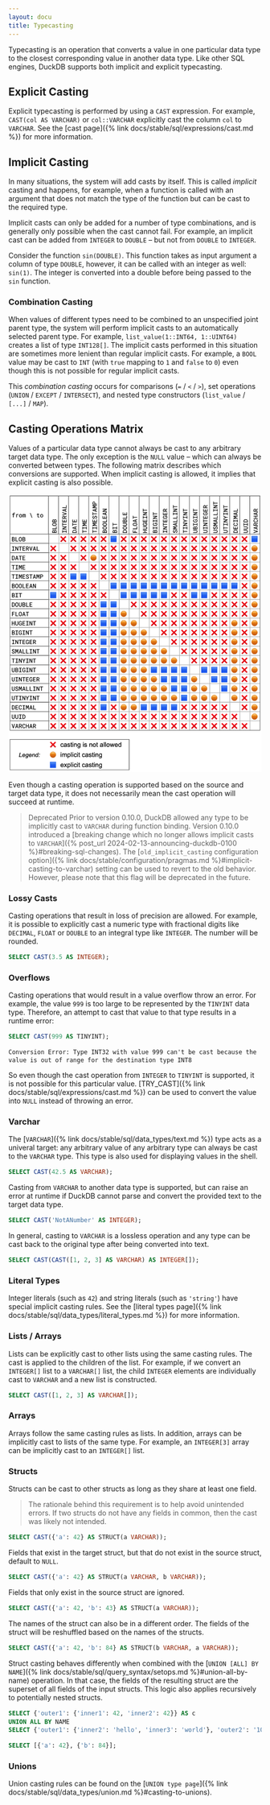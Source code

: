 ```yaml
---
layout: docu
title: Typecasting
---
```


Typecasting is an operation that converts a value in one particular data type to the closest corresponding value in another data type.
Like other SQL engines, DuckDB supports both implicit and explicit typecasting.

## Explicit Casting

Explicit typecasting is performed by using a `CAST` expression. For example, `CAST(col AS VARCHAR)` or `col::VARCHAR` explicitly cast the column `col` to `VARCHAR`. See the [cast page]({% link docs/stable/sql/expressions/cast.md %}) for more information.

## Implicit Casting

In many situations, the system will add casts by itself. This is called *implicit* casting and happens, for example, when a function is called with an argument that does not match the type of the function but can be cast to the required type.

Implicit casts can only be added for a number of type combinations, and is generally only possible when the cast cannot fail. For example, an implicit cast can be added from `INTEGER` to `DOUBLE` – but not from `DOUBLE` to `INTEGER`.

Consider the function `sin(DOUBLE)`. This function takes as input argument a column of type `DOUBLE`, however, it can be called with an integer as well: `sin(1)`. The integer is converted into a double before being passed to the `sin` function.

### Combination Casting

When values of different types need to be combined to an unspecified joint parent type, the system will perform implicit casts to an automatically selected parent type. For example, `list_value(1::INT64, 1::UINT64)` creates a list of type `INT128[]`. The implicit casts performed in this situation are sometimes more lenient than regular implicit casts. For example, a `BOOL` value may be cast to `INT` (with `true` mapping to `1` and `false` to `0`) even though this is not possible for regular implicit casts.

This *combination casting* occurs for comparisons (`=` / `<` / `>`), set operations (`UNION` / `EXCEPT` / `INTERSECT`), and nested type constructors (`list_value` / `[...]` / `MAP`).

## Casting Operations Matrix

Values of a particular data type cannot always be cast to any arbitrary target data type. The only exception is the `NULL` value – which can always be converted between types.
The following matrix describes which conversions are supported.
When implicit casting is allowed, it implies that explicit casting is also possible.

![Typecasting matrix](/images/typecasting-matrix.png)

Even though a casting operation is supported based on the source and target data type, it does not necessarily mean the cast operation will succeed at runtime.

> Deprecated Prior to version 0.10.0, DuckDB allowed any type to be implicitly cast to `VARCHAR` during function binding.
> Version 0.10.0 introduced a [breaking change which no longer allows implicit casts to `VARCHAR`]({% post_url 2024-02-13-announcing-duckdb-0100 %}#breaking-sql-changes).
> The [`old_implicit_casting` configuration option]({% link docs/stable/configuration/pragmas.md %}#implicit-casting-to-varchar) setting can be used to revert to the old behavior.
> However, please note that this flag will be deprecated in the future.

### Lossy Casts

Casting operations that result in loss of precision are allowed. For example, it is  possible to explicitly cast a numeric type with fractional digits like `DECIMAL`, `FLOAT` or `DOUBLE` to an integral type like `INTEGER`. The number will be rounded.

```sql
SELECT CAST(3.5 AS INTEGER);
```

### Overflows

Casting operations that would result in a value overflow throw an error. For example, the value `999` is too large to be represented by the `TINYINT` data type. Therefore, an attempt to cast that value to that type results in a runtime error:

```sql
SELECT CAST(999 AS TINYINT);
```

```console
Conversion Error: Type INT32 with value 999 can't be cast because the value is out of range for the destination type INT8
```

So even though the cast operation from `INTEGER` to `TINYINT` is supported, it is not possible for this particular value. [TRY_CAST]({% link docs/stable/sql/expressions/cast.md %}) can be used to convert the value into `NULL` instead of throwing an error.

### Varchar

The [`VARCHAR`]({% link docs/stable/sql/data_types/text.md %}) type acts as a univeral target: any arbitrary value of any arbitrary type can always be cast to the `VARCHAR` type. This type is also used for displaying values in the shell.

```sql
SELECT CAST(42.5 AS VARCHAR);
```

Casting from `VARCHAR` to another data type is supported, but can raise an error at runtime if DuckDB cannot parse and convert the provided text to the target data type.

```sql
SELECT CAST('NotANumber' AS INTEGER);
```

In general, casting to `VARCHAR` is a lossless operation and any type can be cast back to the original type after being converted into text.

```sql
SELECT CAST(CAST([1, 2, 3] AS VARCHAR) AS INTEGER[]);
```

### Literal Types

Integer literals (such as `42`) and string literals (such as `'string'`) have special implicit casting rules. See the [literal types page]({% link docs/stable/sql/data_types/literal_types.md %}) for more information.

### Lists / Arrays

Lists can be explicitly cast to other lists using the same casting rules. The cast is applied to the children of the list. For example, if we convert an `INTEGER[]` list to a `VARCHAR[]` list, the child `INTEGER` elements are individually cast to `VARCHAR` and a new list is constructed.

```sql
SELECT CAST([1, 2, 3] AS VARCHAR[]);
```

### Arrays

Arrays follow the same casting rules as lists. In addition, arrays can be implicitly cast to lists of the same type. For example, an `INTEGER[3]` array can be implicitly cast to an `INTEGER[]` list.

### Structs

Structs can be cast to other structs as long as they share at least one field.

> The rationale behind this requirement is to help avoid unintended errors. If two structs do not have any fields in common, then the cast was likely not intended.

```sql
SELECT CAST({'a': 42} AS STRUCT(a VARCHAR));
```

Fields that exist in the target struct, but that do not exist in the source struct, default to `NULL`.

```sql
SELECT CAST({'a': 42} AS STRUCT(a VARCHAR, b VARCHAR));
```

Fields that only exist in the source struct are ignored.

```sql
SELECT CAST({'a': 42, 'b': 43} AS STRUCT(a VARCHAR));
```

The names of the struct can also be in a different order. The fields of the struct will be reshuffled based on the names of the structs.

```sql
SELECT CAST({'a': 42, 'b': 84} AS STRUCT(b VARCHAR, a VARCHAR));
```

Struct casting behaves differently when combined with the [`UNION [ALL] BY NAME`]({% link docs/stable/sql/query_syntax/setops.md %}#union-all-by-name) operation.
In that case, the fields of the resulting struct are the superset of all fields of the input structs.
This logic also applies recursively to potentially nested structs.

```sql
SELECT {'outer1': {'inner1': 42, 'inner2': 42}} AS c
UNION ALL BY NAME 
SELECT {'outer1': {'inner2': 'hello', 'inner3': 'world'}, 'outer2': '100'} AS c;
```

```sql
SELECT [{'a': 42}, {'b': 84}];
```

### Unions

Union casting rules can be found on the [`UNION type page`]({% link docs/stable/sql/data_types/union.md %}#casting-to-unions).
